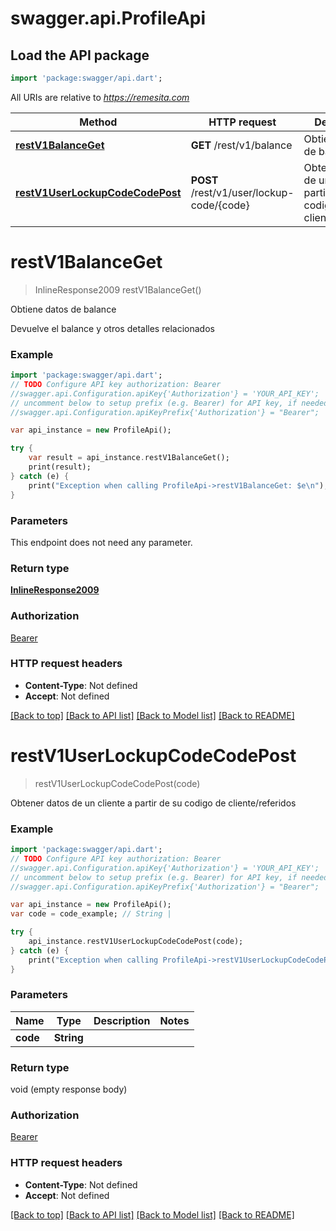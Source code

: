 # swagger.api.ProfileApi

## Load the API package
```dart
import 'package:swagger/api.dart';
```

All URIs are relative to *https://remesita.com*

Method | HTTP request | Description
------------- | ------------- | -------------
[**restV1BalanceGet**](ProfileApi.md#restV1BalanceGet) | **GET** /rest/v1/balance | Obtiene datos de balance
[**restV1UserLockupCodeCodePost**](ProfileApi.md#restV1UserLockupCodeCodePost) | **POST** /rest/v1/user/lockup-code/{code} | Obtener datos de un cliente a partir de su codigo de cliente/referidos


# **restV1BalanceGet**
> InlineResponse2009 restV1BalanceGet()

Obtiene datos de balance

Devuelve el balance y otros detalles relacionados

### Example 
```dart
import 'package:swagger/api.dart';
// TODO Configure API key authorization: Bearer
//swagger.api.Configuration.apiKey{'Authorization'} = 'YOUR_API_KEY';
// uncomment below to setup prefix (e.g. Bearer) for API key, if needed
//swagger.api.Configuration.apiKeyPrefix{'Authorization'} = "Bearer";

var api_instance = new ProfileApi();

try { 
    var result = api_instance.restV1BalanceGet();
    print(result);
} catch (e) {
    print("Exception when calling ProfileApi->restV1BalanceGet: $e\n");
}
```

### Parameters
This endpoint does not need any parameter.

### Return type

[**InlineResponse2009**](InlineResponse2009.md)

### Authorization

[Bearer](../README.md#Bearer)

### HTTP request headers

 - **Content-Type**: Not defined
 - **Accept**: Not defined

[[Back to top]](#) [[Back to API list]](../README.md#documentation-for-api-endpoints) [[Back to Model list]](../README.md#documentation-for-models) [[Back to README]](../README.md)

# **restV1UserLockupCodeCodePost**
> restV1UserLockupCodeCodePost(code)

Obtener datos de un cliente a partir de su codigo de cliente/referidos

### Example 
```dart
import 'package:swagger/api.dart';
// TODO Configure API key authorization: Bearer
//swagger.api.Configuration.apiKey{'Authorization'} = 'YOUR_API_KEY';
// uncomment below to setup prefix (e.g. Bearer) for API key, if needed
//swagger.api.Configuration.apiKeyPrefix{'Authorization'} = "Bearer";

var api_instance = new ProfileApi();
var code = code_example; // String | 

try { 
    api_instance.restV1UserLockupCodeCodePost(code);
} catch (e) {
    print("Exception when calling ProfileApi->restV1UserLockupCodeCodePost: $e\n");
}
```

### Parameters

Name | Type | Description  | Notes
------------- | ------------- | ------------- | -------------
 **code** | **String**|  | 

### Return type

void (empty response body)

### Authorization

[Bearer](../README.md#Bearer)

### HTTP request headers

 - **Content-Type**: Not defined
 - **Accept**: Not defined

[[Back to top]](#) [[Back to API list]](../README.md#documentation-for-api-endpoints) [[Back to Model list]](../README.md#documentation-for-models) [[Back to README]](../README.md)

